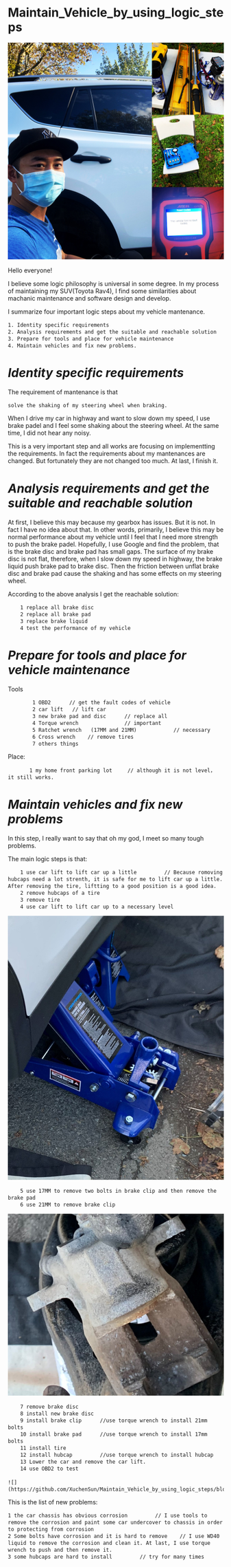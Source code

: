 # Maintain_Vehicle_by_using_logic_steps

![](https://github.com/XuchenSun/Maintain_Vehicle_by_using_logic_steps/blob/master/me.JPG)

Hello everyone!

I believe some logic philosophy is universal in some degree. In my process of maintaining my SUV(Toyota Rav4), I find some similarities about machanic maintenance and software design and develop.

I summarize four important logic steps about my vehicle mantenance.

    1. Identity specific requirements
    2. Analysis requirements and get the suitable and reachable solution
    3. Prepare for tools and place for vehicle maintenance
    4. Maintain vehicles and fix new problems.
    
 ***Identity specific requirements***
 ========================================
 
  The requirement of mantenance is that
  
    solve the shaking of my steering wheel when braking. 
  
  When I drive my car in highway and want to slow down my speed, I use brake padel and I feel some shaking about the steering wheel. At the same time, I did not hear any noisy.
  
  This is a very important step and all works are focusing on implementting the requirements. In fact the requirements about my mantenances are changed. But 
fortunately they are not changed too much. At last, I finish it.
  
  ***Analysis requirements and get the suitable and reachable solution***
  ========================================
 
  At first, I believe this may because my gearbox has issues. But it is not. In fact I have no idea about that. In other words, primarily, I believe this may be normal performance about my vehicle until I feel that I need more strength to push the brake padel. Hopefully,  I use Google and find the problem, that is the brake disc and brake pad has small gaps. The surface of my brake disc is not flat, therefore, when I slow down my speed in highway, the brake liquid push brake pad to brake disc. Then the friction between unflat brake disc and brake pad cause the shaking and has some effects on my steering wheel.
 
  According to the above analysis I get the reachable solution:
       
        1 replace all brake disc
        2 replace all brake pad
        3 replace brake liquid
        4 test the performance of my vehicle
        
        
  ***Prepare for tools and place for vehicle maintenance***
   ===============
   
   Tools
        
            1 OBD2      // get the fault codes of vehicle
            2 car lift   // lift car
            3 new brake pad and disc      // replace all 
            4 Torque wrench               // important
            5 Ratchet wrench   (17MM and 21MM)            // necessary
            6 Cross wrench    // remove tires
            7 others things
            
   Place:
    
           1 my home front parking lot     // although it is not level， it still works.


***Maintain vehicles and fix new problems***
===============

  In this step, I really want to say that oh my god, I meet so many tough problems.
  
  The main logic steps is that:
        
        1 use car lift to lift car up a little         // Because romoving hubcaps need a lot strenth, it is safe for me to lift car up a little. After removing the tire, liftting to a good position is a good idea.
        2 remove hubcaps of a tire
        3 remove tire
        4 use car lift to lift car up to a necessary level
        
   ![](https://github.com/XuchenSun/Maintain_Vehicle_by_using_logic_steps/blob/master/car_lift.jpg)     
        
        5 use 17MM to remove two bolts in brake clip and then remove the brake pad
        6 use 21MM to remove brake clip

   ![](https://github.com/XuchenSun/Maintain_Vehicle_by_using_logic_steps/blob/master/brake_clip.jpg)
           
        7 remove brake disc
        8 install new brake disc  
        9 install brake clip      //use torque wrench to install 21mm bolts
        10 install brake pad      //use torque wrench to install 17mm bolts
        11 install tire
        12 install hubcap         //use torque wrench to install hubcap
        13 Lower the car and remove the car lift.
        14 use OBD2 to test
        
    ![](https://github.com/XuchenSun/Maintain_Vehicle_by_using_logic_steps/blob/master/error.JPG)


This is the list of new problems:

    1 the car chassis has obvious corrosion         // I use tools to remove the corrosion and paint some car undercover to chassis in order to protecting from corrosion
    2 Some bolts have corrosion and it is hard to remove    // I use WD40 liquid to remove the corrosion and clean it. At last, I use torque wrench to push and then remove it.
    3 some hubcaps are hard to install         // try for many times
